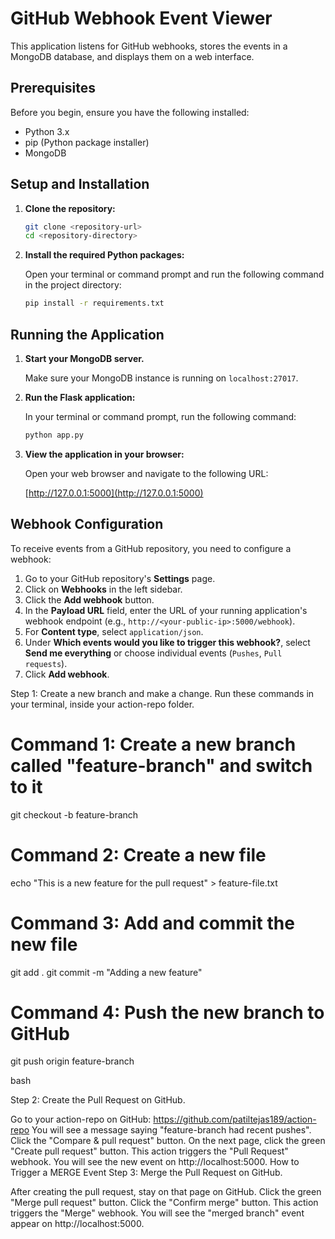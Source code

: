 # GitHub Webhook Event Viewer

This application listens for GitHub webhooks, stores the events in a MongoDB database, and displays them on a web interface.

## Prerequisites

Before you begin, ensure you have the following installed:

- Python 3.x
- pip (Python package installer)
- MongoDB

## Setup and Installation

1.  **Clone the repository:**

    ```bash
    git clone <repository-url>
    cd <repository-directory>
    ```

2.  **Install the required Python packages:**

    Open your terminal or command prompt and run the following command in the project directory:

    ```bash
    pip install -r requirements.txt
    ```

## Running the Application

1.  **Start your MongoDB server.**

    Make sure your MongoDB instance is running on `localhost:27017`.

2.  **Run the Flask application:**

    In your terminal or command prompt, run the following command:

    ```bash
    python app.py
    ```

3.  **View the application in your browser:**

    Open your web browser and navigate to the following URL:

    [http://127.0.0.1:5000](http://127.0.0.1:5000)

## Webhook Configuration

To receive events from a GitHub repository, you need to configure a webhook:

1.  Go to your GitHub repository's **Settings** page.
2.  Click on **Webhooks** in the left sidebar.
3.  Click the **Add webhook** button.
4.  In the **Payload URL** field, enter the URL of your running application's webhook endpoint (e.g., `http://<your-public-ip>:5000/webhook`).
5.  For **Content type**, select `application/json`.
6.  Under **Which events would you like to trigger this webhook?**, select **Send me everything** or choose individual events (`Pushes`, `Pull requests`).
7.  Click **Add webhook**.

<!-- Project Running process -->


Step 1: Create a new branch and make a change.
Run these commands in your terminal, inside your action-repo folder.

# Command 1: Create a new branch called "feature-branch" and switch to it
git checkout -b feature-branch

# Command 2: Create a new file
echo "This is a new feature for the pull request" > feature-file.txt

# Command 3: Add and commit the new file
git add .
git commit -m "Adding a new feature"

# Command 4: Push the new branch to GitHub
git push origin feature-branch

bash


Step 2: Create the Pull Request on GitHub.

Go to your action-repo on GitHub: https://github.com/patiltejas189/action-repo
You will see a message saying "feature-branch had recent pushes". Click the "Compare & pull request" button.
On the next page, click the green "Create pull request" button.
This action triggers the "Pull Request" webhook. You will see the new event on http://localhost:5000.
How to Trigger a MERGE Event
Step 3: Merge the Pull Request on GitHub.

After creating the pull request, stay on that page on GitHub.
Click the green "Merge pull request" button.
Click the "Confirm merge" button.
This action triggers the "Merge" webhook. You will see the "merged branch" event appear on http://localhost:5000.